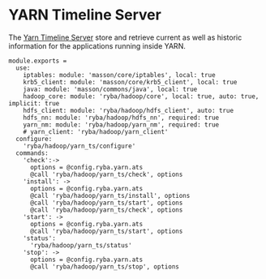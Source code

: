 
# YARN Timeline Server

The [Yarn Timeline Server][ts] store and retrieve current as well as historic
information for the applications running inside YARN.

    module.exports =
      use:
        iptables: module: 'masson/core/iptables', local: true
        krb5_client: module: 'masson/core/krb5_client', local: true
        java: module: 'masson/commons/java', local: true
        hadoop_core: module: 'ryba/hadoop/core', local: true, auto: true, implicit: true
        hdfs_client: module: 'ryba/hadoop/hdfs_client', auto: true
        hdfs_nn: module: 'ryba/hadoop/hdfs_nn', required: true
        yarn_nm: module: 'ryba/hadoop/yarn_nm', required: true
        # yarn_client: 'ryba/hadoop/yarn_client'
      configure:
        'ryba/hadoop/yarn_ts/configure'
      commands:
        'check':->
          options = @config.ryba.yarn.ats
          @call 'ryba/hadoop/yarn_ts/check', options
        'install': ->
          options = @config.ryba.yarn.ats
          @call 'ryba/hadoop/yarn_ts/install', options
          @call 'ryba/hadoop/yarn_ts/start', options
          @call 'ryba/hadoop/yarn_ts/check', options
        'start': ->
          options = @config.ryba.yarn.ats
          @call 'ryba/hadoop/yarn_ts/start', options
        'status':
          'ryba/hadoop/yarn_ts/status'
        'stop': ->
          options = @config.ryba.yarn.ats
          @call 'ryba/hadoop/yarn_ts/stop', options

[ts]: http://hadoop.apache.org/docs/current/hadoop-yarn/hadoop-yarn-site/TimelineServer.html
